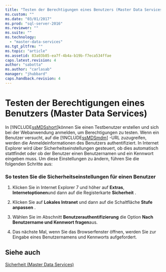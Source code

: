 ```yaml
---
title: "Testen der Berechtigungen eines Benutzers (Master Data Services) | Microsoft Docs"
ms.custom: ""
ms.date: "03/01/2017"
ms.prod: "sql-server-2016"
ms.reviewer: ""
ms.suite: ""
ms.technology: 
  - "master-data-services"
ms.tgt_pltfrm: ""
ms.topic: "article"
ms.assetid: 83a03b85-ea7f-4b4a-b19b-f7eca534ffae
caps.latest.revision: 4
author: "sabotta"
ms.author: "carlasab"
manager: "jhubbard"
caps.handback.revision: 4
---
```

# Testen der Berechtigungen eines Benutzers (Master Data Services)
  In [!INCLUDE[ssMDSshort](../includes/ssmdsshort-md.md)]können Sie einen Testbenutzer erstellen und sich bei der Webanwendung anmelden, um Berechtigungen zu testen. Wenn ein Benutzer versucht, auf die [!INCLUDE[ssMDSmdm](../includes/ssmdsmdm-md.md)] -URL zuzugreifen, werden die Anmeldeinformationen des Benutzers authentifiziert. In Internet Explorer wird über Sicherheitseinstellungen gesteuert, ob dies automatisch stattfindet oder ob der Benutzer einen Benutzernamen und ein Kennwort eingeben muss. Um diese Einstellungen zu ändern, führen Sie die folgenden Schritte aus:  
  
### So testen Sie die Sicherheitseinstellungen für einen Benutzer  
  
1.  Klicken Sie in Internet Explorer 7 und höher auf **Extras**, **Internetoptionen**und dann auf die Registerkarte **Sicherheit** .  
  
2.  Klicken Sie auf **Lokales Intranet** und dann auf die Schaltfläche **Stufe anpassen** .  
  
3.  Wählen Sie im Abschnitt **Benutzerauthentifizierung** die Option **Nach Benutzername und Kennwort fragen**aus.  
  
4.  Das nächste Mal, wenn Sie das Browserfenster öffnen, werden Sie zur Eingabe eines Benutzernamens und Kennworts aufgefordert.  
  
## Siehe auch  
 [Sicherheit &#40;Master Data Services&#41;](../master-data-services/security-master-data-services.md)  
  
  
